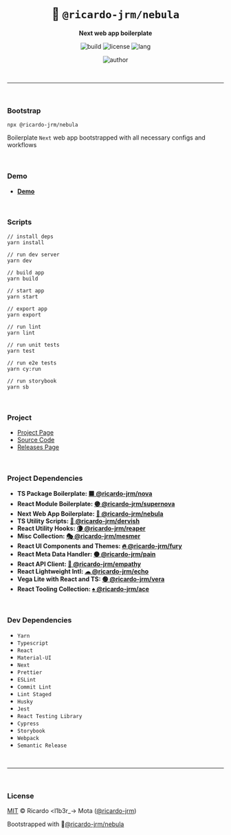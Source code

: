 <div align="center">

# 🌌 `@ricardo-jrm/nebula`

<b>Next web app boilerplate</b>

![build](https://img.shields.io/github/workflow/status/ricardo-jrm/nebula/Continuous%20Integration?style=for-the-badge)
![license](https://img.shields.io/github/license/ricardo-jrm/nebula?style=for-the-badge)
![lang](https://img.shields.io/github/languages/top/ricardo-jrm/nebula?style=for-the-badge)

![author](<https://img.shields.io/badge/Author-Ricardo%20%3Cl1b3r__--%3E%20Mota%20(%40ricardo--jrm)-orange?style=for-the-badge>)

</div>

<br />

---

<br />

### <b>Bootstrap</b>

```tsx
npx @ricardo-jrm/nebula
```

Boilerplate `Next` web app bootstrapped with all necessary configs and workflows

<br />

### <b>Demo</b>

- <b>[Demo](https://nebula-ricardojrm.vercel.app/)</b>

<br />

### <b>Scripts</b>

```tsx
// install deps
yarn install

// run dev server
yarn dev

// build app
yarn build

// start app
yarn start

// export app
yarn export

// run lint
yarn lint

// run unit tests
yarn test

// run e2e tests
yarn cy:run

// run storybook
yarn sb
```

<br />

### <b>Project</b>

- [Project Page](https://l1b3r.notion.site/nebula-170cf8da5d77413cbff167bc0ba63444)
- [Source Code](https://github.com/ricardo-jrm/nebula)
- [Releases Page](https://github.com/ricardo-jrm/nebula/releases)

<br />

### <b>Project Dependencies</b>

- <b>TS Package Boilerplate: [🟪 @ricardo-jrm/nova](https://github.com/ricardo-jrm/nova)</b>
- <b>React Module Boilerplate: [🟣 @ricardo-jrm/supernova](https://github.com/ricardo-jrm/supernova)</b>
- <b>Next Web App Boilerplate: [🌌 @ricardo-jrm/nebula](https://github.com/ricardo-jrm/nebula)</b>
- <b>TS Utility Scripts: [🌙 @ricardo-jrm/dervish](https://github.com/ricardo-jrm/dervish)</b>
- <b>React Utility Hooks: [🌘 @ricardo-jrm/reaper](https://github.com/ricardo-jrm/reaper)</b>
- <b>Misc Collection: [🎭 @ricardo-jrm/mesmer](https://github.com/ricardo-jrm/mesmer)</b>
- <b>React UI Components and Themes: [🔥 @ricardo-jrm/fury](https://github.com/ricardo-jrm/fury)</b>
- <b>React Meta Data Handler: [⚫ @ricardo-jrm/pain](https://github.com/ricardo-jrm/pain)</b>
- <b>React API Client: [🌸 @ricardo-jrm/empathy](https://github.com/ricardo-jrm/empathy)</b>
- <b>React Lightweight Intl: [☁ @ricardo-jrm/echo](https://github.com/ricardo-jrm/echo)</b>
- <b>Vega Lite with React and TS: [🟢 @ricardo-jrm/vera](https://github.com/ricardo-jrm/vera)</b>
- <b>React Tooling Collection: [♠ @ricardo-jrm/ace](https://github.com/ricardo-jrm/ace)</b>

<br />

### <b>Dev Dependencies</b>

- `Yarn`
- `Typescript`
- `React`
- `Material-UI`
- `Next`
- `Prettier`
- `ESLint`
- `Commit Lint`
- `Lint Staged`
- `Husky`
- `Jest`
- `React Testing Library`
- `Cypress`
- `Storybook`
- `Webpack`
- `Semantic Release`

<br />

---

<br />

### <b>License</b>

[MIT](https://github.com/ricardo-jrm/nebula/blob/main/LICENSE) © Ricardo <l1b3r\_-> Mota ([@ricardo-jrm](https://github.com/ricardo-jrm))

Bootstrapped with 🌌[@ricardo-jrm/nebula](https://github.com/ricardo-jrm/nebula)

<br />
